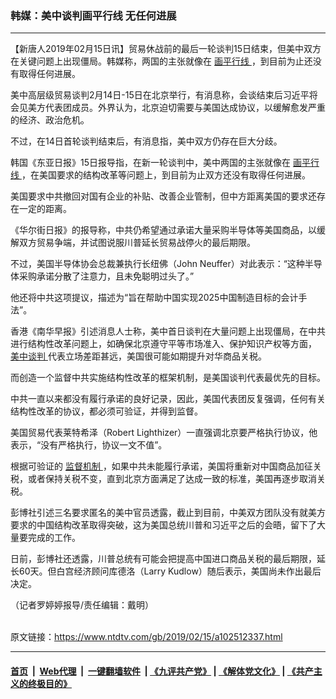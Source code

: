 ### 韩媒：美中谈判画平行线 无任何进展
------------------------

<div class="post_content">
 <p>
  【新唐人2019年02月15日讯】贸易休战前的最后一轮谈判15日结束，但美中双方在关键问题上出现僵局。韩媒称，两国的主张就像在
  <a href="https://www.ntdtv.com/gb/画平行线.htm">
   画平行线
  </a>
  ，到目前为止还没有取得任何进展。
 </p>
 <p>
  美中高层级贸易谈判2月14日-15日在北京举行，有消息称，会谈结束后习近平将会见美方代表团成员。外界认为，北京迫切需要与美国达成协议，以缓解愈发严重的经济、政治危机。
 </p>
 <p>
  不过，在14日首轮谈判结束后，有消息指，美中双方仍存在巨大分歧。
 </p>
 <p>
  韩国《东亚日报》15日报导指，在新一轮谈判中，美中两国的主张就像在
  <a href="https://www.ntdtv.com/gb/画平行线.htm">
   画平行线
  </a>
  ，在美国要求的结构改革等问题上，到目前为止双方还没有取得任何进展。
 </p>
 <p>
  美国要求中共撤回对国有企业的补贴、改善企业管制，但中方距离美国的要求还存在一定的距离。
 </p>
 <p>
  《华尔街日报》的报导称，中共仍希望通过承诺大量采购半导体等美国商品，以缓解双方贸易争端，并试图说服川普延长贸易战停火的最后期限。
 </p>
 <p>
  不过，美国半导体协会总裁兼执行长纽佛（John Neuffer）对此表示：“这种半导体采购承诺分散了注意力，且未免聪明过头了。”
 </p>
 <p>
  他还将中共这项提议，描述为“旨在帮助中国实现2025中国制造目标的会计手法”。
 </p>
 <p>
  香港《南华早报》引述消息人士称，美中首日谈判在大量问题上出现僵局，在中共进行结构性改革问题上，如确保北京遵守平等市场准入、保护知识产权等方面，
  <a href="https://www.ntdtv.com/gb/美中谈判.htm">
   美中谈判
  </a>
  代表立场差距甚远，美国很可能如期提升对华商品关税。
 </p>
 <p>
  而创造一个监督中共实施结构性改革的框架机制，是美国谈判代表最优先的目标。
 </p>
 <p>
  中共一直以来都没有履行承诺的良好记录，因此，美国代表团反复强调，任何有关结构性改革的协议，都必须可验证，并得到监督。
 </p>
 <p>
  美国贸易代表莱特希泽（Robert Lighthizer）一直强调北京要严格执行协议，他表示，“没有严格执行，协议一文不值”。
 </p>
 <p>
  根据可验证的
  <a href="https://www.ntdtv.com/gb/监督机制.htm">
   监督机制
  </a>
  ，如果中共未能履行承诺，美国将重新对中国商品加征关税，或者保持关税不变，直到北京方面满足了达成一致的标准，美国再逐步取消关税。
 </p>
 <p>
  彭博社引述三名要求匿名的美中官员透露，截止到目前，中美双方团队没有就美方要求的中国结构改革取得突破，这为美国总统川普和习近平之后的会晤，留下了大量要完成的工作。
 </p>
 <p>
  日前，彭博社还透露，川普总统有可能会把提高中国进口商品关税的最后期限，延长60天。但白宫经济顾问库德洛（Larry Kudlow）随后表示，美国尚未作出最后决定。
 </p>
 <p>
  （记者罗婷婷报导/责任编辑：戴明）
 </p>
 <div class="single_ad">
 </div>
</div>

<br/>原文链接：https://www.ntdtv.com/gb/2019/02/15/a102512337.html


------------------------
#### [首页](https://github.com/gfw-breaker/banned-news/blob/master/README.md) &nbsp;|&nbsp; [Web代理](https://github.com/labour-camp/helloworld) &nbsp;|&nbsp; [一键翻墙软件](https://github.com/gfw-breaker/nogfw/blob/master/README.md) &nbsp;| [《九评共产党》](https://github.com/gfw-breaker/9ping.md/blob/master/README.md#九评之一评共产党是什么) | [《解体党文化》](https://github.com/gfw-breaker/jtdwh.md/blob/master/README.md) | [《共产主义的终极目的》](https://github.com/gfw-breaker/gczydzjmd.md/blob/master/README.md)


